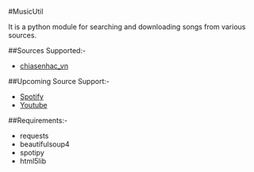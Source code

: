 #MusicUtil

It is a python module for searching and downloading songs from various sources.

##Sources Supported:-
- [chiasenhac_vn](http://chiasenhac.vn)

##Upcoming Source Support:-
- [Spotify](https://spotify.com)
- [Youtube](https://youtube.com)

##Requirements:-
* requests
* beautifulsoup4
* spotipy
* html5lib

